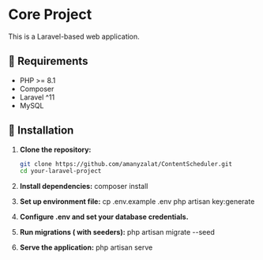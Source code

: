 # Core Project

This is a Laravel-based web application.

## 🚀 Requirements

- PHP >= 8.1
- Composer
- Laravel ^11
- MySQL


## 🔧 Installation

1. **Clone the repository:**

   ```bash
   git clone https://github.com/amanyzalat/ContentScheduler.git
   cd your-laravel-project

2. **Install dependencies:**
    composer install
    

3. **Set up environment file:**
    cp .env.example .env
    php artisan key:generate
4. **Configure .env and set your database credentials.**
5. **Run migrations ( with seeders):**
   php artisan migrate --seed
6. **Serve the application:**
   php artisan serve
  


